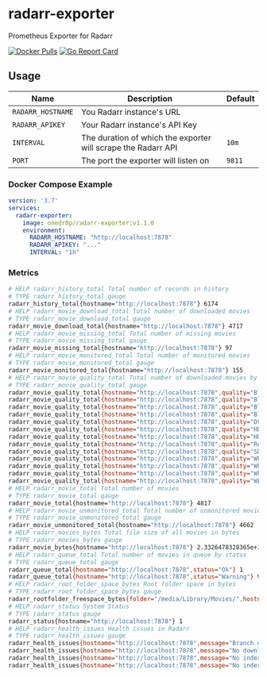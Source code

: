 # radarr-exporter

Prometheus Exporter for Radarr

[![Docker Pulls](https://img.shields.io/docker/pulls/onedr0p/radarr-exporter)](https://hub.docker.com/r/onedr0p/radarr-exporter) [![Go Report Card](https://goreportcard.com/badge/github.com/onedr0p/radarr-exporter)](https://goreportcard.com/report/github.com/onedr0p/radarr-exporter)

## Usage

|Name             |Description                                                  |Default|
|-----------------|-------------------------------------------------------------|-------|
|`RADARR_HOSTNAME`|You Radarr instance's URL                                    |       |
|`RADARR_APIKEY`  |Your Radarr instance's API Key                               |       |
|`INTERVAL`       |The duration of which the exporter will scrape the Radarr API|`10m`   
|`PORT`           |The port the exporter will listen on                         |`9811` |

### Docker Compose Example

```yaml
version: '3.7'
services:
  radarr-exporter:
    image: onedr0p/radarr-exporter:v1.1.0
    environment:
      RADARR_HOSTNAME: "http://localhost:7878"
      RADARR_APIKEY: "..."
      INTERVAL: "1h"
```

### Metrics

```bash
# HELP radarr_history_total Total number of records in history
# TYPE radarr_history_total gauge
radarr_history_total{hostname="http://localhost:7878"} 6174
# HELP radarr_movie_download_total Total number of downloaded movies
# TYPE radarr_movie_download_total gauge
radarr_movie_download_total{hostname="http://localhost:7878"} 4717
# HELP radarr_movie_missing_total Total number of missing movies
# TYPE radarr_movie_missing_total gauge
radarr_movie_missing_total{hostname="http://localhost:7878"} 97
# HELP radarr_movie_monitored_total Total number of monitored movies
# TYPE radarr_movie_monitored_total gauge
radarr_movie_monitored_total{hostname="http://localhost:7878"} 155
# HELP radarr_movie_quality_total Total number of downloaded movies by quality
# TYPE radarr_movie_quality_total gauge
radarr_movie_quality_total{hostname="http://localhost:7878",quality="Bluray-1080p"} 1222
radarr_movie_quality_total{hostname="http://localhost:7878",quality="Bluray-480p"} 99
radarr_movie_quality_total{hostname="http://localhost:7878",quality="Bluray-576p"} 267
radarr_movie_quality_total{hostname="http://localhost:7878",quality="Bluray-720p"} 1004
radarr_movie_quality_total{hostname="http://localhost:7878",quality="DVD"} 1347
radarr_movie_quality_total{hostname="http://localhost:7878",quality="HDTV-1080p"} 43
radarr_movie_quality_total{hostname="http://localhost:7878",quality="HDTV-720p"} 46
radarr_movie_quality_total{hostname="http://localhost:7878",quality="Remux-1080p"} 48
radarr_movie_quality_total{hostname="http://localhost:7878",quality="SDTV"} 25
radarr_movie_quality_total{hostname="http://localhost:7878",quality="WEBDL-1080p"} 465
radarr_movie_quality_total{hostname="http://localhost:7878",quality="WEBDL-480p"} 53
radarr_movie_quality_total{hostname="http://localhost:7878",quality="WEBDL-720p"} 94
radarr_movie_quality_total{hostname="http://localhost:7878",quality="WEBRip-1080p"} 2
# HELP radarr_movie_total Total number of movies
# TYPE radarr_movie_total gauge
radarr_movie_total{hostname="http://localhost:7878"} 4817
# HELP radarr_movie_unmonitored_total Total number of unmonitored movies
# TYPE radarr_movie_unmonitored_total gauge
radarr_movie_unmonitored_total{hostname="http://localhost:7878"} 4662
# HELP radarr_movies_bytes Total file size of all movies in bytes
# TYPE radarr_movies_bytes gauge
radarr_movie_bytes{hostname="http://localhost:7878"} 2.3326478328365e+13
# HELP radarr_queue_total Total number of movies in queue by status
# TYPE radarr_queue_total gauge
radarr_queue_total{hostname="http://localhost:7878",status="Ok"} 1
radarr_queue_total{hostname="http://localhost:7878",status="Warning"} 9
# HELP radarr_root_folder_space_bytes Root folder space in bytes
# TYPE radarr_root_folder_space_bytes gauge
radarr_rootfolder_freespace_bytes{folder="/media/Library/Movies/",hostname="http://localhost:7878"} 2.5011930497024e+13
# HELP radarr_status System Status
# TYPE radarr_status gauge
radarr_status{hostname="http://localhost:7878"} 1
# HELP radarr_health_issues Health issues in Radarr
# TYPE radarr_health_issues gauge
radarr_health_issues{hostname="http://localhost:7878",message="Branch develop is for a previous version of Radarr, set branch to 'Aphrodite' for further updates",type="error",wikiurl="https://github.com/Radarr/Radarr/wiki/Health-checks#branch-develop-is-for-a-previous-version-of-radarr-set-branch-to-aphrodite-for-further-updates"} 1
radarr_health_issues{hostname="http://localhost:7878",message="No download client is available",type="warning",wikiurl="https://github.com/Radarr/Radarr/wiki/Health-checks#no-download-client-is-available"} 1
radarr_health_issues{hostname="http://localhost:7878",message="No indexers available with Automatic Search enabled, Radarr will not provide any automatic search results",type="warning",wikiurl="https://github.com/Radarr/Radarr/wiki/Health-checks#no-indexers-available-with-automatic-search-enabled-radarr-will-not-provide-any-automatic-search-results"} 1
radarr_health_issues{hostname="http://localhost:7878",message="No indexers available with RSS sync enabled, Radarr will not grab new releases automatically",type="error",wikiurl="https://github.com/Radarr/Radarr/wiki/Health-checks#no-indexers-available-with-rss-sync-enabled-radarr-will-not-grab-new-releases-automatically"} 1
```
